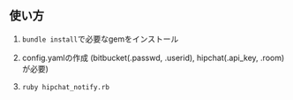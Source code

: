 ## 使い方
1. `bundle install`で必要なgemをインストール 

2. config.yamlの作成 (bitbucket(.passwd, .userid), hipchat(.api_key, .room)が必要)

3. `ruby hipchat_notify.rb`

